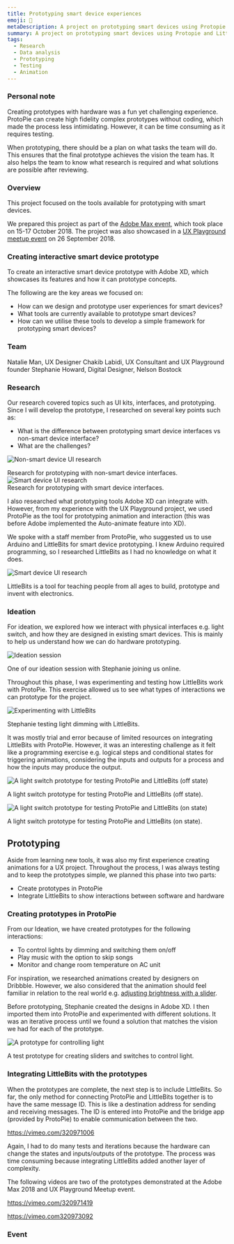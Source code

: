 ```yaml
---
title: Prototyping smart device experiences
emoji: 🚀
metaDescription: A project on prototyping smart devices using Protopie and LittleBits. This was showcased in Adobe Max 2018, UX Playground and Digital Age Summit.
summary: A project on prototyping smart devices using Protopie and LittleBits. This was showcased in Adobe Max 2018, UX Playground and Digital Age Summit.
tags:
  - Research
  - Data analysis
  - Prototyping
  - Testing
  - Animation
---
```


### Personal note

Creating prototypes with hardware was a fun yet challenging experience. ProtoPie can create high fidelity complex prototypes without coding, which made the process less intimidating. However, it can be time consuming as it requires testing.

When prototyping, there should be a plan on what tasks the team will do. This ensures that the final prototype achieves the vision the team has. It also helps the team to know what research is required and what solutions are possible after reviewing.

### Overview

This project focused on the tools available for prototyping with smart devices.

We prepared this project as part of the [Adobe Max event](https://2018.max.adobe.com/sessions/max-online/#24803), which took place on 15-17 October 2018. The project was also showcased in a [UX Playground meetup event](https://www.meetup.com/UX-Playground-The-User-Experience-Meetup-for-Londoners/events/254440446/) on 26 September 2018.

### Creating interactive smart device prototype

To create an interactive smart device prototype with Adobe XD, which showcases its features and how it can prototype concepts.

The following are the key areas we focused on:

- How can we design and prototype user experiences for smart devices?
- What tools are currently available to prototype smart devices?
- How can we utilise these tools to develop a simple framework for prototyping smart devices?

### Team

Natalie Man, UX Designer
Chakib Labidi, UX Consultant and UX Playground founder
Stephanie Howard, Digital Designer, Nelson Bostock

### Research

Our research covered topics such as UI kits, interfaces, and prototyping. Since I will develop the prototype, I researched on several key points such as:

- What is the difference between prototyping smart device interfaces vs non-smart device interface?
- What are the challenges?

![Non-smart device UI research](/static/img/non-smart-ui-research.png) <figcaption>Research for prototyping with non-smart device interfaces.</figcaption>
![Smart device UI research](/static/img/smart-ui-research.png) <figcaption>Research for prototyping with smart device interfaces.</figcaption>

I also researched what prototyping tools Adobe XD can integrate with. However, from my experience with the UX Playground project, we used ProtoPie as the tool for prototyping animation and interaction (this was before Adobe implemented the Auto-animate feature into XD).

We spoke with a staff member from ProtoPie, who suggested us to use Arduino and LittleBits for smart device prototyping. I knew Arduino required programming, so I researched LittleBits as I had no knowledge on what it does.

![Smart device UI research](/static/img/littlebits.png) <figcaption>LittleBits is a tool for teaching people from all ages to build, prototype and invent with electronics.</figcaption>

### Ideation

For ideation, we explored how we interact with physical interfaces e.g. light switch, and how they are designed in existing smart devices. This is mainly to help us understand how we can do hardware prototyping.

![Ideation session](/static/img/ideation-session.png) <figcaption>One of our ideation session with Stephanie joining us online.</figcaption>

Throughout this phase, I was experimenting and testing how LittleBits work with ProtoPie. This exercise allowed us to see what types of interactions we can prototype for the project.

![Experimenting with LittleBits](/static/img/littlebits-light-dimming.png) <figcaption> Stephanie testing light dimming with LittleBits.</figcaption>

It was mostly trial and error because of limited resources on integrating LittleBits with ProtoPie. However, it was an interesting challenge as it felt like a programming exercise e.g. logical steps and conditional states for triggering animations, considering the inputs and outputs for a process and how the inputs may produce the output.

![A light switch prototype for testing ProtoPie and LittleBits (off state)](/static/img/littlebits-protopie-light-off-test.png) <figcaption>A light switch prototype for testing ProtoPie and LittleBits (off state).</figcaption>

![A light switch prototype for testing ProtoPie and LittleBits (on state)](/static/img/littlebits-protopie-light-on-test.png) <figcaption>A light switch prototype for testing ProtoPie and LittleBits (on state).</figcaption>

## Prototyping

Aside from learning new tools, it was also my first experience creating animations for a UX project. Throughout the process, I was always testing and to keep the prototypes simple, we planned this phase into two parts:

- Create prototypes in ProtoPie
- Integrate LittleBits to show interactions between software and hardware

### Creating prototypes in ProtoPie

From our Ideation, we have created prototypes for the following interactions:

- To control lights by dimming and switching them on/off
- Play music with the option to skip songs
- Monitor and change room temperature on AC unit

For inspiration, we researched animations created by designers on Dribbble. However, we also considered that the animation should feel familiar in relation to the real world e.g. [adjusting brightness with a slider](https://dribbble.com/shots/3572111-Adjust-the-brightness-level-Principle-working-file%E2%80%9D).

Before prototyping, Stephanie created the designs in Adobe XD. I then imported them into ProtoPie and experimented with different solutions. It was an iterative process until we found a solution that matches the vision we had for each of the prototype.

![A prototype for controlling light](/static/img/light-switch-prototype.png) <figcaption>A test prototype for creating sliders and switches to control light.</figcaption>

### Integrating LittleBits with the prototypes

When the prototypes are complete, the next step is to include LittleBits. So far, the only method for connecting ProtoPie and LittleBits together is to have the same message ID. This is like a destination address for sending and receiving messages. The ID is entered into ProtoPie and the bridge app (provided by ProtoPie) to enable communication between the two.

https://vimeo.com/320971006

Again, I had to do many tests and iterations because the hardware can change the states and inputs/outputs of the prototype. The process was time consuming because integrating LittleBits added another layer of complexity.

The following videos are two of the prototypes demonstrated at the Adobe Max 2018 and UX Playground Meetup event.

https://vimeo.com/320971419

https://vimeo.com320973092

### Event
